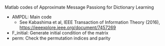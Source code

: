 Matlab codes of Approximate Message Passiong for Dictionary Learning 

- AMPDL: Main code
	- See Kabashima et al, IEEE Transaction of Information Theory (2016), https://ieeexplore.ieee.org/document/7457269
- F_initial: Generate initial condition of the matrix
- perm: Check the permutation indices and parity

